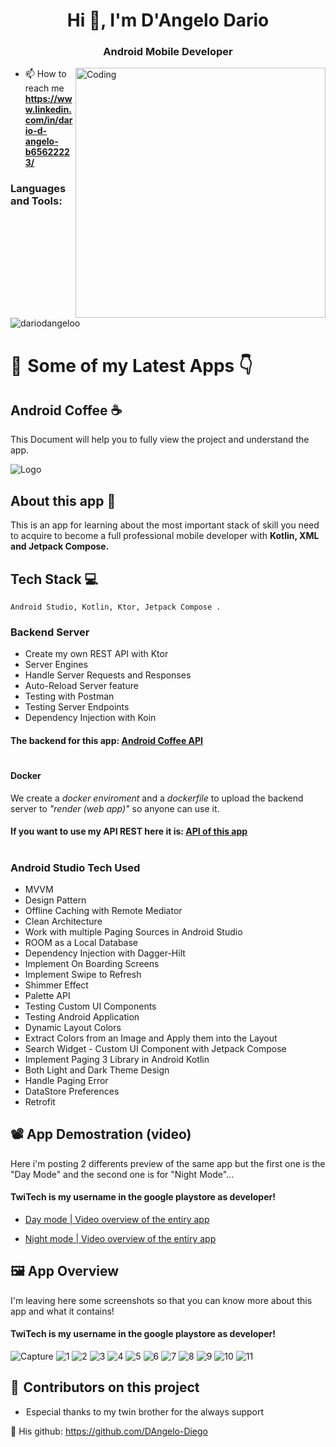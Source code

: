 
<h1 align="center">Hi 👋, I'm D'Angelo Dario</h1>
<h3 align="center">Android Mobile Developer</h3>

<img align="right" alt="Coding" width="400" src="https://encrypted-tbn0.gstatic.com/images?q=tbn:ANd9GcSQat3-UhSVSJmKQUC3thkp5TfyoVkW7vgnbS1PlVxx9fzuOXUOM_en-L5aJ3dh1dJTuV0&usqp=CAU">


- 📫 How to reach me **https://www.linkedin.com/in/dario-d-angelo-b65622223/**


<h3 align="left">Languages and Tools:</h3>




<p><img align="center" src="https://github-readme-stats.vercel.app/api/top-langs?username=dariodangeloo&show_icons=true&locale=en&layout=compact" alt="dariodangeloo" /></p>


# 🌲  Some of my Latest Apps 👇 

## Android Coffee ☕ 

This Document will help you to fully view the project and understand the app.



![Logo](https://user-images.githubusercontent.com/108690292/211604971-2c6050f6-120e-4970-a75c-ab47d5a42ea1.png)


## About this app 📜 

This is an app for learning about the most important stack of skill you need to acquire to become a full professional mobile developer
with **Kotlin, XML and Jetpack Compose.**
## Tech Stack 💻 

`Android Studio, Kotlin, Ktor, Jetpack Compose .`



### Backend Server 
* Create my own REST API with Ktor
* Server Engines
* Handle Server Requests and Responses
* Auto-Reload Server feature
* Testing with Postman
* Testing Server Endpoints
* Dependency Injection with Koin

#### The backend for this app: [Android Coffee API](https://github.com/DarioDAngeloo/AndroidCoffe-Backend)

#
#### Docker

 We create a *docker enviroment* and a *dockerfile* to upload the
backend server to *"render (web app)"* so anyone can use it. 

#### If you want to use my API REST here it is:   [API of this app](https://fine-o4pw.onrender.com/)

#
### Android Studio Tech Used

* MVVM 
* Design Pattern
* Offline Caching with Remote Mediator
* Clean Architecture
* Work with multiple Paging Sources in Android Studio
* ROOM as a Local Database
* Dependency Injection with Dagger-Hilt
* Implement On Boarding Screens
* Implement Swipe to Refresh
* Shimmer Effect
* Palette API
* Testing Custom UI Components
* Testing Android Application
* Dynamic Layout Colors
* Extract Colors from an Image and Apply them into the Layout
* Search Widget - Custom UI Component with Jetpack Compose
* Implement Paging 3 Library in Android Kotlin
* Both Light and Dark Theme Design
* Handle Paging Error
* DataStore Preferences
* Retrofit


##  📽️ App Demostration (video)

Here i'm posting 2 differents preview of the same app but the first one is the "Day Mode" and the second one is for "Night Mode"...

#### TwiTech is my username in the google playstore as developer!


- [Day mode | Video overview of the entiry app ](https://user-images.githubusercontent.com/108690292/211670636-dfffc1a5-c7c6-4038-951f-e995e202de76.mp4)


- [Night mode | Video overview of the entiry app ](https://user-images.githubusercontent.com/108690292/211659272-d45fcf43-e5ff-4d5d-ad15-195ed8cee6fb.mp4)





##  🖼️ App Overview

I'm leaving here some screenshots so that you can know more about this app and what it contains!

#### TwiTech is my username in the google playstore as developer!
![Capture](https://user-images.githubusercontent.com/108690292/211664844-b3f2de7d-f9ed-4b50-8014-4a65a676c628.PNG)
![1](https://user-images.githubusercontent.com/108690292/211664497-275b8ac9-fc7d-4e68-bb40-6734f6a28fab.PNG)
![2](https://user-images.githubusercontent.com/108690292/211664560-1eed44d3-14ca-484b-a0d5-2ba63ff2b1e7.PNG)
![3](https://user-images.githubusercontent.com/108690292/211664610-591db916-5b31-46dc-951e-b4ce7f4f885b.PNG)
![4](https://user-images.githubusercontent.com/108690292/211664699-f3497a24-b8ce-4219-a82b-baaf2b6861d3.PNG)
![5](https://user-images.githubusercontent.com/108690292/211664749-e9193c56-4584-4203-a81f-ee7f0d005c1b.PNG)
![6](https://user-images.githubusercontent.com/108690292/211665322-d8c63afa-28c6-4074-b802-0544a00e9726.PNG)
![7](https://user-images.githubusercontent.com/108690292/211665436-8c9678c1-4612-4943-b59c-5133ade80f08.PNG)
![8](https://user-images.githubusercontent.com/108690292/211665490-7439007d-9702-4fc5-b846-3c38ecf7bd59.PNG)
![9](https://user-images.githubusercontent.com/108690292/211665543-789894aa-7aae-403d-975b-fb598475c6aa.PNG)
![10](https://user-images.githubusercontent.com/108690292/211665609-ec11f1f7-4126-4519-b29a-f91285ad663a.PNG)
![11](https://user-images.githubusercontent.com/108690292/211665762-185b99ac-64fb-4a49-aa0e-2973a5a3f66a.PNG)

## 🤝  Contributors on this project

*  Especial thanks to my twin brother for the always support 

 🙌 His github: https://github.com/DAngelo-Diego

